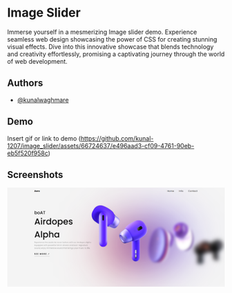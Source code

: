
# Image Slider

Immerse yourself in a mesmerizing Image slider demo. Experience seamless web design showcasing the power of CSS for creating stunning visual effects. Dive into this innovative showcase that blends technology and creativity effortlessly, promising a captivating journey through the world of web development.

## Authors

- [@kunalwaghmare](https://www.github.com/kunal-1207)


## Demo

Insert gif or link to demo
(https://github.com/kunal-1207/image_slider/assets/66724637/e496aad3-cf09-4761-90eb-eb5f520f958c)



## Screenshots

![App Screenshot](https://github.com/kunal-1207/image_slider/blob/main/demo/Screenshot%202024-06-25%20182359.png)

